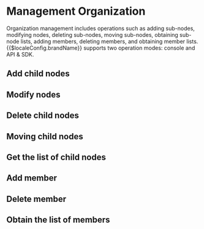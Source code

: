 # Management Organization

<LastUpdated/>

Organization management includes operations such as adding sub-nodes, modifying nodes, deleting sub-nodes, moving sub-nodes, obtaining sub-node lists, adding members, deleting members, and obtaining member lists. {{$localeConfig.brandName}} supports two operation modes: console and API & SDK.

## Add child nodes

<StackSelector snippet="add-node" selectLabel="选择方式" :order="['dashboard', 'java', 'javascript']"/>

## Modify nodes

<StackSelector snippet="update-node" selectLabel="选择方式" :order="['dashboard', 'java', 'javascript']"/>

## Delete child nodes

<StackSelector snippet="delete-node" selectLabel="选择方式" :order="['dashboard', 'java', 'javascript']"/>

## Moving child nodes

<StackSelector snippet="move-node" selectLabel="选择方式" :order="['dashboard', 'java', 'javascript']"/>

## Get the list of child nodes

<StackSelector snippet="list-children" selectLabel="选择方式" :order="['dashboard', 'java', 'javascript']"/>

## Add member

<StackSelector snippet="add-member" selectLabel="选择方式" :order="['dashboard', 'java', 'javascript']"/>

## Delete member

<StackSelector snippet="remove-member" selectLabel="选择方式" :order="['dashboard', 'java', 'javascript']"/>

## Obtain the list of members

<StackSelector snippet="list-members" selectLabel="选择方式" :order="['dashboard', 'java', 'javascript']"/>
